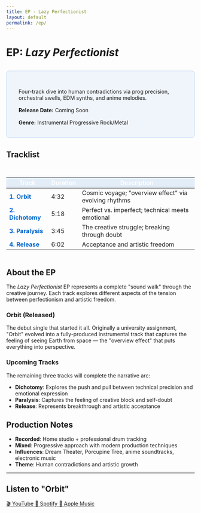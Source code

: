 ```yaml
---
title: EP - Lazy Perfectionist
layout: default
permalink: /ep/
---
```


# EP: *Lazy Perfectionist*

<div class="ep-intro">
  <p>Four-track dive into human contradictions via prog precision, orchestral swells, EDM synths, and anime melodies.</p>
  <p><strong>Release Date:</strong> Coming Soon</p>
  <p><strong>Genre:</strong> Instrumental Progressive Rock/Metal</p>
</div>

## Tracklist

| Track | Duration | Description |
|-------|-----------|-------------|
| **1. Orbit** | 4:32 | Cosmic voyage; "overview effect" via evolving rhythms |
| **2. Dichotomy** | 5:18 | Perfect vs. imperfect; technical meets emotional |
| **3. Paralysis** | 3:45 | The creative struggle; breaking through doubt |
| **4. Release** | 6:02 | Acceptance and artistic freedom |

## About the EP

The *Lazy Perfectionist* EP represents a complete "sound walk" through the creative journey. Each track explores different aspects of the tension between perfectionism and artistic freedom.

### Orbit (Released)
The debut single that started it all. Originally a university assignment, "Orbit" evolved into a fully-produced instrumental track that captures the feeling of seeing Earth from space — the "overview effect" that puts everything into perspective.

### Upcoming Tracks
The remaining three tracks will complete the narrative arc:
- **Dichotomy**: Explores the push and pull between technical precision and emotional expression
- **Paralysis**: Captures the feeling of creative block and self-doubt
- **Release**: Represents breakthrough and artistic acceptance

## Production Notes

- **Recorded**: Home studio + professional drum tracking
- **Mixed**: Progressive approach with modern production techniques
- **Influences**: Dream Theater, Porcupine Tree, anime soundtracks, electronic music
- **Theme**: Human contradictions and artistic growth

---

<div class="cta-section">
  <h2>Listen to "Orbit"</h2>
  <div class="cta-buttons">
    <a href="https://youtube.com/watch?v=Hw2a43RV1p0" class="cta-button" target="_blank" rel="noopener">
      <span>🎬</span> YouTube
    </a>
    <a href="https://open.spotify.com/track/YOUR_SPOTIFY_ID" class="cta-button" target="_blank" rel="noopener">
      <span>🎵</span> Spotify
    </a>
    <a href="https://music.apple.com/YOUR_APPLE_ID" class="cta-button" target="_blank" rel="noopener">
      <span>🍎</span> Apple Music
    </a>
  </div>
</div>

<style>
.ep-intro {
  background: rgba(0, 102, 204, 0.05);
  border: 1px solid rgba(0, 102, 204, 0.2);
  border-radius: 8px;
  padding: 2rem;
  margin: 2rem 0;
}

.ep-intro p {
  margin-bottom: 1rem;
}

.ep-intro p:last-child {
  margin-bottom: 0;
}

table {
  margin: 3rem 0;
}

th {
  background: rgba(0, 102, 204, 0.1);
  color: #ffffff;
  font-weight: 600;
}

td:first-child {
  font-weight: 600;
  color: #0066cc;
}
</style>